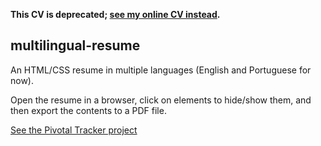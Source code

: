 **This CV is deprecated; [see my online CV instead](https://github.com/andreoliwa/online-cv).**

## multilingual-resume

An HTML/CSS resume in multiple languages (English and Portuguese for now).

Open the resume in a browser, click on elements to hide/show them, and then export the contents to a PDF file.

[See the Pivotal Tracker project](https://www.pivotaltracker.com/projects/764707)
